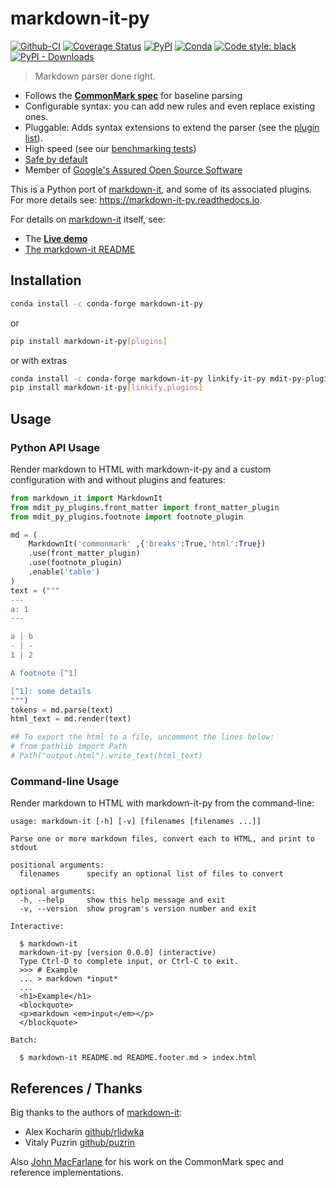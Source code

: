 # markdown-it-py

[![Github-CI][github-ci]][github-link]
[![Coverage Status][codecov-badge]][codecov-link]
[![PyPI][pypi-badge]][pypi-link]
[![Conda][conda-badge]][conda-link]
[![Code style: black][black-badge]][black-link]
[![PyPI - Downloads][install-badge]][install-link]

> Markdown parser done right.

- Follows the __[CommonMark spec](http://spec.commonmark.org/)__ for baseline parsing
- Configurable syntax: you can add new rules and even replace existing ones.
- Pluggable: Adds syntax extensions to extend the parser (see the [plugin list][md-plugins]).
- High speed (see our [benchmarking tests][md-performance])
- [Safe by default][md-security]
- Member of [Google's Assured Open Source Software](https://cloud.google.com/assured-open-source-software/docs/supported-packages)

This is a Python port of [markdown-it], and some of its associated plugins.
For more details see: <https://markdown-it-py.readthedocs.io>.

For details on [markdown-it] itself, see:

- The __[Live demo](https://markdown-it.github.io)__
- [The markdown-it README][markdown-it-readme]

## Installation

```bash
conda install -c conda-forge markdown-it-py
```

or

```bash
pip install markdown-it-py[plugins]
```

or with extras

```bash
conda install -c conda-forge markdown-it-py linkify-it-py mdit-py-plugins
pip install markdown-it-py[linkify,plugins]
```

## Usage

### Python API Usage

Render markdown to HTML with markdown-it-py and a custom configuration
with and without plugins and features:

```python
from markdown_it import MarkdownIt
from mdit_py_plugins.front_matter import front_matter_plugin
from mdit_py_plugins.footnote import footnote_plugin

md = (
    MarkdownIt('commonmark' ,{'breaks':True,'html':True})
    .use(front_matter_plugin)
    .use(footnote_plugin)
    .enable('table')
)
text = ("""
---
a: 1
---

a | b
- | -
1 | 2

A footnote [^1]

[^1]: some details
""")
tokens = md.parse(text)
html_text = md.render(text)

## To export the html to a file, uncomment the lines below:
# from pathlib import Path
# Path("output.html").write_text(html_text)
```

### Command-line Usage

Render markdown to HTML with markdown-it-py from the
command-line:

```console
usage: markdown-it [-h] [-v] [filenames [filenames ...]]

Parse one or more markdown files, convert each to HTML, and print to stdout

positional arguments:
  filenames      specify an optional list of files to convert

optional arguments:
  -h, --help     show this help message and exit
  -v, --version  show program's version number and exit

Interactive:

  $ markdown-it
  markdown-it-py [version 0.0.0] (interactive)
  Type Ctrl-D to complete input, or Ctrl-C to exit.
  >>> # Example
  ... > markdown *input*
  ...
  <h1>Example</h1>
  <blockquote>
  <p>markdown <em>input</em></p>
  </blockquote>

Batch:

  $ markdown-it README.md README.footer.md > index.html

```

## References / Thanks

Big thanks to the authors of [markdown-it]:

- Alex Kocharin [github/rlidwka](https://github.com/rlidwka)
- Vitaly Puzrin [github/puzrin](https://github.com/puzrin)

Also [John MacFarlane](https://github.com/jgm) for his work on the CommonMark spec and reference implementations.

[github-ci]: https://github.com/executablebooks/markdown-it-py/workflows/Python%20package/badge.svg?branch=master
[github-link]: https://github.com/executablebooks/markdown-it-py
[pypi-badge]: https://img.shields.io/pypi/v/markdown-it-py.svg
[pypi-link]: https://pypi.org/project/markdown-it-py
[conda-badge]: https://anaconda.org/conda-forge/markdown-it-py/badges/version.svg
[conda-link]: https://anaconda.org/conda-forge/markdown-it-py
[codecov-badge]: https://codecov.io/gh/executablebooks/markdown-it-py/branch/master/graph/badge.svg
[codecov-link]: https://codecov.io/gh/executablebooks/markdown-it-py
[black-badge]: https://img.shields.io/badge/code%20style-black-000000.svg
[black-link]: https://github.com/ambv/black
[install-badge]: https://img.shields.io/pypi/dw/markdown-it-py?label=pypi%20installs
[install-link]: https://pypistats.org/packages/markdown-it-py

[CommonMark spec]: http://spec.commonmark.org/
[markdown-it]: https://github.com/markdown-it/markdown-it
[markdown-it-readme]: https://github.com/markdown-it/markdown-it/blob/master/README.md
[md-security]: https://markdown-it-py.readthedocs.io/en/latest/other.html
[md-performance]: https://markdown-it-py.readthedocs.io/en/latest/other.html
[md-plugins]: https://markdown-it-py.readthedocs.io/en/latest/plugins.html
